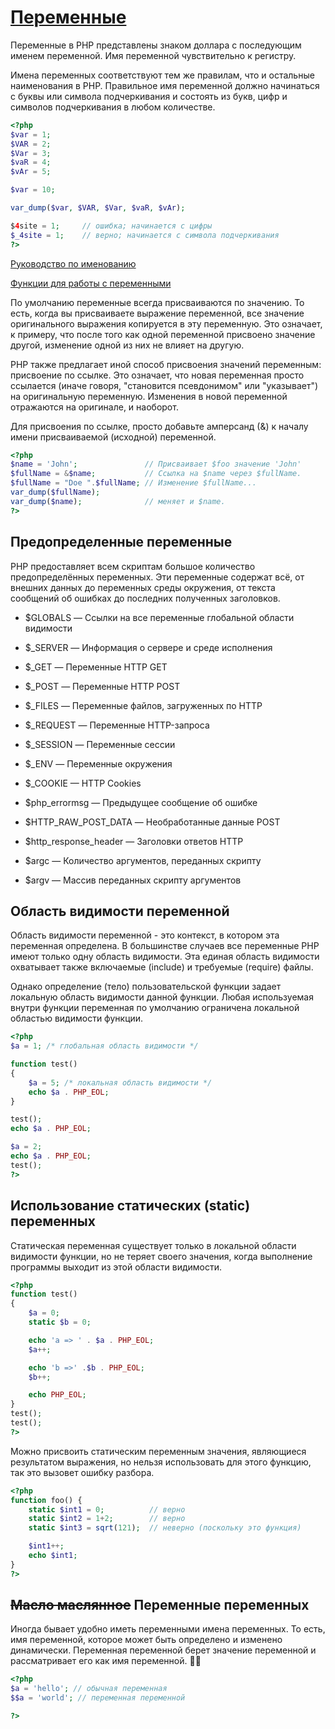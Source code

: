 # [Переменные](https://www.php.net/manual/ru/language.variables.php)

Переменные в PHP представлены знаком доллара с последующим именем переменной. 
Имя переменной чувствительно к регистру.

Имена переменных соответствуют тем же правилам, что и остальные наименования в PHP. 
Правильное имя переменной должно начинаться с буквы или символа подчеркивания и состоять из букв, 
цифр и символов подчеркивания в любом количестве.

```php
<?php 
$var = 1;
$VAR = 2;
$Var = 3;
$vaR = 4;
$vAr = 5;

$var = 10;

var_dump($var, $VAR, $Var, $vaR, $vAr);

$4site = 1;     // ошибка; начинается с цифры
$_4site = 1;    // верно; начинается с символа подчеркивания
?>
```

[Руководство по именованию](https://www.php.net/manual/ru/userlandnaming.php)

[Функции для работы с переменными](https://www.php.net/manual/ru/ref.var.php)

По умолчанию переменные всегда присваиваются по значению. То есть, когда вы присваиваете выражение переменной, 
все значение оригинального выражения копируется в эту переменную. Это означает, 
к примеру, что после того как одной переменной присвоено значение другой, изменение одной из них не влияет на другую.

PHP также предлагает иной способ присвоения значений переменным: присвоение по ссылке. 
Это означает, что новая переменная просто ссылается (иначе говоря, "становится псевдонимом" или "указывает") 
на оригинальную переменную. Изменения в новой переменной отражаются на оригинале, и наоборот.

Для присвоения по ссылке, просто добавьте амперсанд (&) к началу имени присваиваемой (исходной) переменной.

```php
<?php 
$name = 'John';               // Присваивает $foo значение 'John'
$fullName = &$name;           // Ссылка на $name через $fullName.
$fullName = "Doe ".$fullName; // Изменение $fullName...
var_dump($fullName);
var_dump($name);              // меняет и $name.
?>
```

## Предопределенные переменные

PHP предоставляет всем скриптам большое количество предопределённых переменных. 
Эти переменные содержат всё, от внешних данных до переменных среды окружения, 
от текста сообщений об ошибках до последних полученных заголовков.

* $GLOBALS — Ссылки на все переменные глобальной области видимости
* $_SERVER — Информация о сервере и среде исполнения
* $_GET — Переменные HTTP GET
* $_POST — Переменные HTTP POST
* $_FILES — Переменные файлов, загруженных по HTTP
* $_REQUEST — Переменные HTTP-запроса
* $_SESSION — Переменные сессии
* $_ENV — Переменные окружения
* $_COOKIE — HTTP Cookies

* $php_errormsg — Предыдущее сообщение об ошибке
* $HTTP_RAW_POST_DATA — Необработанные данные POST
* $http_response_header — Заголовки ответов HTTP
* $argc — Количество аргументов, переданных скрипту
* $argv — Массив переданных скрипту аргументов

## Область видимости переменной

Область видимости переменной - это контекст, в котором эта переменная определена. 
В большинстве случаев все переменные PHP имеют только одну область видимости. 
Эта единая область видимости охватывает также включаемые (include) и требуемые (require) файлы. 

Однако определение (тело) пользовательской функции задает локальную область видимости данной функции. 
Любая используемая внутри функции переменная по умолчанию ограничена локальной областью видимости функции.

```php
<?php
$a = 1; /* глобальная область видимости */ 

function test()
{ 
    $a = 5; /* локальная область видимости */
    echo $a . PHP_EOL;  
} 

test();
echo $a . PHP_EOL;

$a = 2;
echo $a . PHP_EOL;
test();
?>
```

## Использование статических (static) переменных

Статическая переменная существует только в локальной области видимости функции, 
но не теряет своего значения, когда выполнение программы выходит из этой области видимости. 

```php
<?php
function test()
{
    $a = 0;
    static $b = 0;

    echo 'a => ' . $a . PHP_EOL;
    $a++;

    echo 'b =>' .$b . PHP_EOL;
    $b++;

    echo PHP_EOL;
}
test();
test();
?>
```

Можно присвоить статическим переменным значения, являющиеся результатом выражения, 
но нельзя использовать для этого функцию, так это вызовет ошибку разбора.

```php
<?php
function foo() {
    static $int1 = 0;          // верно
    static $int2 = 1+2;        // верно
    static $int3 = sqrt(121);  // неверно (поскольку это функция)

    $int1++;
    echo $int1;
}
?>
```

## ~~Масло маслянное~~ Переменные переменных 

Иногда бывает удобно иметь переменными имена переменных. То есть, имя переменной, 
которое может быть определено и изменено динамически. 
Переменная переменной берет значение переменной и рассматривает его как имя переменной. :man_facepalming:

```php
<?php
$a = 'hello'; // обычная переменная
$$a = 'world'; // переменная переменной

?>
```

